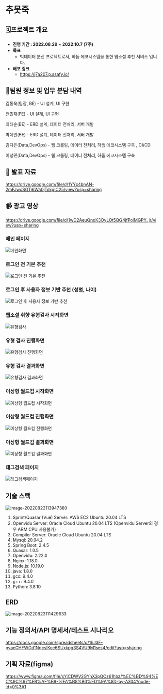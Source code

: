 # 추못죽

## 🗓️프로젝트 개요

- **진행 기간 : 2022.08.29 ~ 2022.10.7 (7주)**
- **목표**
  - 빅데이터 분산 프로젝트로서, 하둡 에코시스템을 통한 웹소설 추천 서비스 입니다.
- **배포 링크**
  - https://j7a207.p.ssafy.io/

## 👯팀원 정보 및 업무 분담 내역

김동욱(팀장, BE) - UI 설계, UI 구현

전민재(FE) - UI 설계, UI 구현

최태순(BE) - ERD 설계, 데이터 전처리, 서버 개발

박예인(BE) - ERD 설계, 데이터 전처리, 서버 개발

김다은(Data,DevOps) - 웹 크롤링, 데이터 전처리, 하둡 에코시스템 구축 , CI/CD

이성민(Data,DevOps) - 웹 크롤링, 데이터 전처리, 하둡 에코시스템 구축

## :paperclip: 발표 자료

https://drive.google.com/file/d/1YYx4bnAN-2mFJwcSGTj6Wa0jTdxgIC25/view?usp=sharing

## :video_camera: 광고 영상

https://drive.google.com/file/d/1wD2AeuQnoK3OyLOt5QG4jfPolMGPY_jr/view?usp=sharing



### 메인 페이지

![메인화면](README.assets/메인화면.PNG)



### 로그인 전 기본 추천

![로그인 전 기본 추천](README.assets/로그인_전_기본추천.PNG)



### 로그인 후 사용자 정보 기반 추천 (성별, 나이)

![로그인 후 사용자 정보 기반 추천](README.assets/로그인후_추천.PNG)



### 웹소설 취향 유형검사 시작화면

![유형검사](README.assets/유형검사.PNG)



### 유형 검사 진행화면

![유형검사 진행화면](README.assets/유형검사_시작.PNG)



### 유형 검사 결과화면

![유형검사 결과화면](README.assets/유형검사결과.PNG)



### 이상형 월드컵 시작화면

![이상형 월드컵 시작화면](README.assets/이상형월드컵.PNG)

### 이상형 월드컵 진행화면

![이상형 월드컵 진행화면](README.assets/이상형월드컵_시작.PNG)

### 이상형 월드컵 결과화면

![이상형 월드컵 결과화면](README.assets/이상형월드컵_결과.PNG)

### 태그검색 페이지

![태그검색페이지](README.assets/태그검색페이지.PNG)

## 기술 스택

![image-20220823113947380](README.assets/image-20220823113947380.png)

1. Sprint/Quasar (Vue) Server: AWS EC2 Ubuntu 20.04 LTS
2. Openvidu Server: Oracle Cloud Ubuntu 20.04 LTS (Openvidu Server의 경우 ARM CPU 사용불가)
3. Compiler Server: Oracle Cloud Ubuntu 20.04 LTS
4. Mysql: 20.04.2
5. Spring Boot: 2.4.5
6. Quasar: 1.0.5
7. Openvidu: 2.22.0
8. Nginx: 1.18.0
9. Node.js: 10.19.0
10. java: 1.8.0
11. gcc: 9.4.0
12. g++: 9.4.0
13. Python: 3.8.10



## ERD

![image-20220823111429633](README.assets/image-20220823111429633.png)



## 기능 정의서/API 명세서/테스트 시나리오

https://docs.google.com/spreadsheets/d/1hJ3F-pyaeCHFWGd1NqcsIKce6SUxkpg3S4VU9M1ses4/edit?usp=sharing



## 기획 자료(figma)

https://www.figma.com/file/xYiCDWV2GYnX3pQCz61hbz/%EC%BD%94%EC%9C%97%EB%AF%B8-%EA%B8%B0%ED%9A%8D-by-A304?node-id=0%3A1

